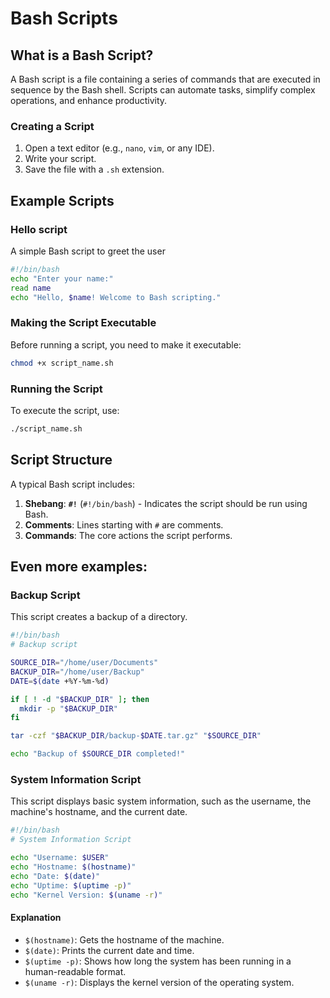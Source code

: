 # Bash Scripts

## What is a Bash Script?

A Bash script is a file containing a series of commands that are executed in sequence by the Bash shell. Scripts can automate tasks, simplify complex operations, and enhance productivity.

### Creating a Script
1. Open a text editor (e.g., `nano`, `vim`, or any IDE).
2. Write your script.
3. Save the file with a `.sh` extension.


## Example Scripts
### Hello script
A simple Bash script to greet the user
```bash
#!/bin/bash
echo "Enter your name:"
read name
echo "Hello, $name! Welcome to Bash scripting."
```

### Making the Script Executable
Before running a script, you need to make it executable:

```bash
chmod +x script_name.sh
```

### Running the Script
To execute the script, use:

```bash
./script_name.sh
```
## Script Structure

A typical Bash script includes:

1. **Shebang**: **`#!`** (`#!/bin/bash`) - Indicates the script should be run using Bash.
2. **Comments**: Lines starting with `#` are comments.
3. **Commands**: The core actions the script performs.



## Even more examples:

### Backup Script
This script creates a backup of a directory.

```bash
#!/bin/bash
# Backup script

SOURCE_DIR="/home/user/Documents"
BACKUP_DIR="/home/user/Backup"
DATE=$(date +%Y-%m-%d)

if [ ! -d "$BACKUP_DIR" ]; then
  mkdir -p "$BACKUP_DIR"
fi

tar -czf "$BACKUP_DIR/backup-$DATE.tar.gz" "$SOURCE_DIR"

echo "Backup of $SOURCE_DIR completed!"
```


### System Information Script
This script displays basic system information, such as the username, the machine's hostname, and the current date.

```bash
#!/bin/bash
# System Information Script

echo "Username: $USER"
echo "Hostname: $(hostname)"
echo "Date: $(date)"
echo "Uptime: $(uptime -p)"
echo "Kernel Version: $(uname -r)"
```

#### Explanation
- `$(hostname)`: Gets the hostname of the machine.
- `$(date)`: Prints the current date and time.
- `$(uptime -p)`: Shows how long the system has been running in a human-readable format.
- `$(uname -r)`: Displays the kernel version of the operating system.